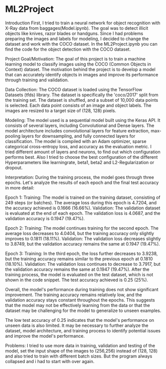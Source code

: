 ﻿# ML2Project
 
 Introduction
 First, I tried to train a neural network for object recognition with X-Ray data from baggages(Model.ipynb). The goal was to detect illicit objects like knives, razor blades or handguns. Since I had problems preparing the images and labels for modeling, I decided to change the dataset and work with the COCO dataset. In the ML2Project.ipynb you can find the code for the object detection with the COCO dataset.
 
 Project Goal/Motivation:
The goal of this project is to train a machine learning model to classify images using the COCO (Common Objects in Context) dataset. The motivation behind the project is to develop a model that can accurately identify objects in images and improve its performance through training and validation.

Data Collection:
The COCO dataset is loaded using the TensorFlow Datasets (tfds) library. The dataset is specifically the 'coco/2017' split from the training set. The dataset is shuffled, and a subset of 10,000 data points is selected. Each data point consists of an image and object labels. The images are resized to a target size of (128, 128) pixels.

Modeling:
The model used is a sequential model built using the Keras API. It consists of several layers, including Convolutional and Dense layers. The model architecture includes convolutional layers for feature extraction, max-pooling layers for downsampling, and fully connected layers for classification. The model is compiled with an Adam optimizer, sparse categorical cross-entropy loss, and accuracy as the evaluation metric. I tried different amount of layers and neurons, to find out which configuration performs best. Also I tried to choose the best configuration of the different Hyperparameters like learningrate, beta1, beta2 and L2-Regularization or dropout.

Interpretation:
During the training process, the model goes through three epochs. Let's analyze the results of each epoch and the final test accuracy in more detail:

Epoch 1:
Training: The model is trained on the training dataset, consisting of 249 steps (or batches). The average loss during this epoch is 4.7204, and the accuracy achieved is 0.1666 (16.66%).
Validation: The validation dataset is evaluated at the end of each epoch. The validation loss is 4.0687, and the validation accuracy is 0.1947 (19.47%).

Epoch 2:
Training: The model continues training for the second epoch. The average loss decreases to 4.0404, but the training accuracy only slightly improves to 0.1811 (18.11%).
Validation: The validation loss decreases slightly to 3.8749, but the validation accuracy remains the same at 0.1947 (19.47%).

Epoch 3:
Training: In the third epoch, the loss further decreases to 3.9238, but the training accuracy remains similar to the previous epoch at 0.1810 (18.10%).
Validation: The validation loss continues to decrease to 3.7917, but the validation accuracy remains the same at 0.1947 (19.47%).
After the training process, the model is evaluated on the test dataset, which is not shown in the code snippet. The test accuracy achieved is 0.25 (25%).

Overall, the model's performance during training does not show significant improvement. The training accuracy remains relatively low, and the validation accuracy stays constant throughout the epochs. This suggests that the model may not be effectively learning from the data or that the dataset may be challenging for the model to generalize to unseen examples.

The low test accuracy of 0.25 indicates that the model's performance on unseen data is also limited. It may be necessary to further analyze the dataset, model architecture, and training process to identify potential issues and improve the model's performance.

Problems:
I tried to use more data in training, validation and testing of the model, set the input shape of the images to (256,256) instead of (128, 128) and also tried to train with different batch sizes. But the program always collapsed and i had to start with over again. 
